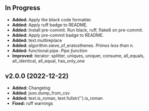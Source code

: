 ## In Progress ##

- **Added:** Apply the *black* code formatter.
- **Added:** Apply ruff badge to README.
- **Added:** Install pre-commit. Run black, ruff, flake8 on pre-commit.
- **Added:** Apply pre-commit badge to README.
- **Added:** text.multireplace
- **Added:** algorithm.sieve_of_eratosthenes. *Primes less than n.*
- **Added:** functional.pipe. *Pipe function*
- **Improved:** iterator: splitter, uniques, uniquer, consume, all_equals, all_identical, all_equal, has_only_one

## v2.0.0 (2022-12-22) ##

- **Added:** Changelog
- **Added:** json.dump_from_csv
- **Added:** text.is_roman, text.fullstr('').is_roman
- **Fixed:** ruff warnings
